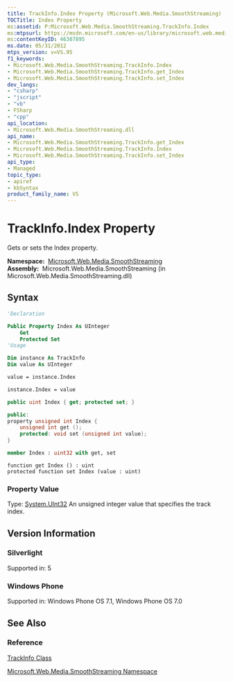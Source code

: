 ```yaml
---
title: TrackInfo.Index Property (Microsoft.Web.Media.SmoothStreaming)
TOCTitle: Index Property
ms:assetid: P:Microsoft.Web.Media.SmoothStreaming.TrackInfo.Index
ms:mtpsurl: https://msdn.microsoft.com/en-us/library/microsoft.web.media.smoothstreaming.trackinfo.index(v=VS.95)
ms:contentKeyID: 46307895
ms.date: 05/31/2012
mtps_version: v=VS.95
f1_keywords:
- Microsoft.Web.Media.SmoothStreaming.TrackInfo.Index
- Microsoft.Web.Media.SmoothStreaming.TrackInfo.get_Index
- Microsoft.Web.Media.SmoothStreaming.TrackInfo.set_Index
dev_langs:
- "csharp"
- "jscript"
- "vb"
- FSharp
- "cpp"
api_location:
- Microsoft.Web.Media.SmoothStreaming.dll
api_name:
- Microsoft.Web.Media.SmoothStreaming.TrackInfo.get_Index
- Microsoft.Web.Media.SmoothStreaming.TrackInfo.Index
- Microsoft.Web.Media.SmoothStreaming.TrackInfo.set_Index
api_type:
- Managed
topic_type:
- apiref
- kbSyntax
product_family_name: VS
---
```


# TrackInfo.Index Property

Gets or sets the Index property.

**Namespace:**  [Microsoft.Web.Media.SmoothStreaming](microsoft-web-media-smoothstreaming-namespace_1.md)  
**Assembly:**  Microsoft.Web.Media.SmoothStreaming (in Microsoft.Web.Media.SmoothStreaming.dll)

## Syntax

```vb
'Declaration

Public Property Index As UInteger
    Get
    Protected Set
'Usage

Dim instance As TrackInfo
Dim value As UInteger

value = instance.Index

instance.Index = value
```

```csharp
public uint Index { get; protected set; }
```

```cpp
public:
property unsigned int Index {
    unsigned int get ();
    protected: void set (unsigned int value);
}
```

``` fsharp
member Index : uint32 with get, set
```

```jscript
function get Index () : uint
protected function set Index (value : uint)
```

### Property Value

Type: [System.UInt32](https://msdn.microsoft.com/library/ctys3981\(v=vs.95\))  
An unsigned integer value that specifies the track index.

## Version Information

### Silverlight

Supported in: 5  

### Windows Phone

Supported in: Windows Phone OS 7.1, Windows Phone OS 7.0  

## See Also

### Reference

[TrackInfo Class](trackinfo-class-microsoft-web-media-smoothstreaming_1.md)

[Microsoft.Web.Media.SmoothStreaming Namespace](microsoft-web-media-smoothstreaming-namespace_1.md)

